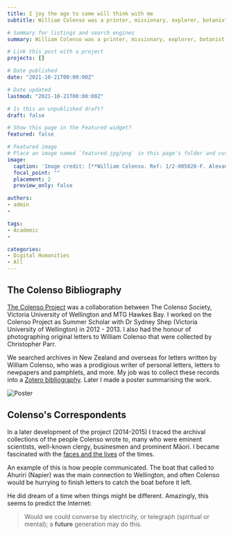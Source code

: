 ```yaml
---
title: I joy the age to come will think with me
subtitle: William Colenso was a printer, missionary, explorer, botanist, politician, advocate... he wrote a lot. His views were often controversial, and sometimes uncannily insightful. 

# Summary for listings and search engines
summary: William Colenso was a printer, missionary, explorer, botanist, politician, advocate... he wrote a lot. His views were often controversial, and sometimes uncannily insightful. 

# Link this post with a project
projects: []

# Date published
date: "2021-10-21T00:00:00Z"

# Date updated
lastmod: "2021-10-21T00:00:00Z"

# Is this an unpublished draft?
draft: false

# Show this page in the Featured widget?
featured: false

# Featured image
# Place an image named `featured.jpg/png` in this page's folder and customize its options here.
image:
  caption: 'Image credit: [**William Colenso. Ref: 1/2-005028-F. Alexander Turnbull Library, Wellington, New Zealand. /records/23027634**](https://tiaki.natlib.govt.nz/#details=ecatalogue.139832)'
  focal_point: ""
  placement: 2
  preview_only: false

authors:
- admin
- 

tags:
- Academic
- 

categories:
- Digital Humanities
- All
---
```


## The Colenso Bibliography

[The Colenso Project](http://colensoandtherepublicofletters.weebly.com/about.html) was a collaboration between The Colenso Society, Victoria University of Wellington and MTG Hawkes Bay. I worked on the Colenso Project as Summer Scholar with Dr Sydney Shep (Victoria University of Wellington) in 2012 - 2013. I also had the honour of photographing original letters to William Colenso that were collected by Christopher Parr.

We searched archives in New Zealand and overseas for letters written by William Colenso, who was a prodigious writer of personal letters, letters to newpapers and pamphlets, and more. My job was to collect these records into a [Zotero bibliography](https://www.zotero.org/groups/62194/colenso/library). Later I made a poster summarising the work. 

![Poster](https://user-images.githubusercontent.com/92902219/138439661-277d5f0d-6525-4a07-b3d5-684b739f1ae9.jpg)

## Colenso's Correspondents

In a later development of the project (2014-2015) I traced the archival collections of the people Colenso wrote to, many who were eminent scientists, well-known clergy, businesmen and prominent Māori. I became fascinated with the [faces and the lives](https://www.pinterest.nz/rehma2/colensos-correspondents/) of the times. 
  
An example of this is how people communicated. The boat that called to Ahuriri (Napier) was the main connection to Wellington, and often Colenso would be hurrying to finish letters to catch the boat before it left.  

He did dream of a time when things might be different. Amazingly, this seems to predict the Internet:

> Would we could converse by electricity, or telegraph (spiritual or mental); a **future** generation may do this.











